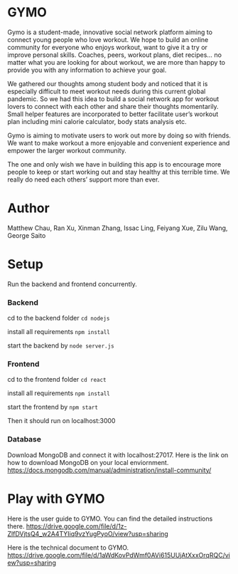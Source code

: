 # GYMO

Gymo is a student-made, innovative social network platform aiming to connect young people who love workout. We hope to build an online community for everyone who enjoys workout, want to give it a try or improve personal skills. Coaches, peers, workout plans, diet recipes… no matter what you are looking for about workout, we are more than happy to provide you with any information to achieve your goal. 

We gathered our thoughts among student body and noticed that it is especially difficult to meet workout needs during this current global pandemic. So we had this idea to build a social network app for workout lovers to connect with each other and share their thoughts momentarily. Small helper features are incorporated to better facilitate user’s workout plan including mini calorie calculator, body stats analysis etc. 

Gymo is aiming to motivate users to work out more by doing so with friends. We want to make workout a more enjoyable and convenient experience and empower the larger workout community. 

The one and only wish we have in building this app is to encourage more people to keep or start working out and stay healthy at this terrible time. We really do need each others’ support more than ever.

# Author
Matthew Chau, Ran Xu, Xinman Zhang, Issac Ling, Feiyang Xue, Zilu Wang, George Saito

# Setup
Run the backend and frontend concurrently.
### Backend
cd to the backend folder `cd nodejs`

install all requirements `npm install`
 
start the backend by `node server.js`

### Frontend
cd to the frontend folder `cd react`

install all requirements `npm install`

start the frontend by `npm start`

Then it should run on localhost:3000

### Database
Download MongoDB and connect it with localhost:27017. Here is the link on how to download MongoDB on your local enviornment.
https://docs.mongodb.com/manual/administration/install-community/

# Play with GYMO 
Here is the user guide to GYMO. You can find the detailed instructions there. https://drive.google.com/file/d/1z-ZlfDVjtsQ4_w2A4TYIiq9vzYugPyoO/view?usp=sharing

Here is the technical document to GYMO. https://drive.google.com/file/d/1aWdKovPdWmf0AVi615UUjAtXxxOrqRQC/view?usp=sharing



